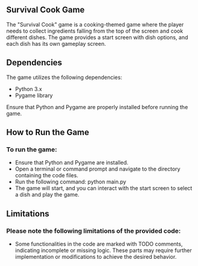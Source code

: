 ## Survival Cook Game

The "Survival Cook" game is a cooking-themed game where the player needs to collect ingredients falling from the top of the screen and cook different dishes. The game provides a start screen with dish options, and each dish has its own gameplay screen.

## Dependencies

The game utilizes the following dependencies:

- Python 3.x
- Pygame library

Ensure that Python and Pygame are properly installed before running the game.

## How to Run the Game

### To run the game:

- Ensure that Python and Pygame are installed.
- Open a terminal or command prompt and navigate to the directory containing the code files.
- Run the following command: python main.py
- The game will start, and you can interact with the start screen to select a dish and play the game.

## Limitations

### Please note the following limitations of the provided code:

-  Some functionalities in the code are marked with TODO comments, indicating incomplete or missing logic. These parts may require further implementation or modifications to achieve the desired behavior.
